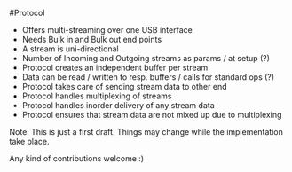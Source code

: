 #Protocol
- Offers multi-streaming over one USB interface
- Needs Bulk in and Bulk out end points
- A stream is uni-directional
- Number of Incoming and Outgoing streams as params / at setup (?)
- Protocol creates an independent buffer per stream
- Data can be read / written to resp. buffers / calls for standard ops (?)
- Protocol takes care of sending stream data to other end
- Protocol handles multiplexing of streams
- Protocol handles inorder delivery of any stream data
- Protocol ensures that stream data are not mixed up due to multiplexing

Note: This is just  a first draft. Things may change while the implementation take place. 


Any kind of contributions welcome :)

